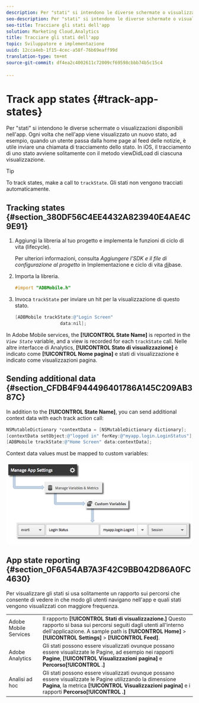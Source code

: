 ```yaml
---
description: Per "stati" si intendono le diverse schermate o visualizzazioni disponibili nell'app. Ogni volta che nell'app viene visualizzato un nuovo stato, ad esempio, quando un utente passa dalla home page al feed delle notizie, è utile inviare una chiamata di tracciamento dello stato. In iOS, il tracciamento di uno stato avviene solitamente con il metodo viewDidLoad di ciascuna visualizzazione.
seo-description: Per "stati" si intendono le diverse schermate o visualizzazioni disponibili nell'app. Ogni volta che nell'app viene visualizzato un nuovo stato, ad esempio, quando un utente passa dalla home page al feed delle notizie, è utile inviare una chiamata di tracciamento dello stato. In iOS, il tracciamento di uno stato avviene solitamente con il metodo viewDidLoad di ciascuna visualizzazione.
seo-title: Tracciare gli stati dell'app
solution: Marketing Cloud,Analytics
title: Tracciare gli stati dell'app
topic: Sviluppatore e implementazione
uuid: 12cca4eb-1f15-4cec-a58f-76b69eaff99d
translation-type: tm+mt
source-git-commit: df4ea2c4002611c72009cf69598cbbb74b5c15c4

---
```



# Track app states {#track-app-states}

Per "stati" si intendono le diverse schermate o visualizzazioni disponibili nell'app. Ogni volta che nell'app viene visualizzato un nuovo stato, ad esempio, quando un utente passa dalla home page al feed delle notizie, è utile inviare una chiamata di tracciamento dello stato. In iOS, il tracciamento di uno stato avviene solitamente con il metodo viewDidLoad di ciascuna visualizzazione.

>[!TIP]
>
>To track states, make a call to `trackState`. Gli stati non vengono tracciati automaticamente.

## Tracking states {#section_380DF56C4EE4432A823940E4AE4C9E91}

1. Aggiungi la libreria al tuo progetto e implementa le funzioni di ciclo di vita (lifecycle).

   Per ulteriori informazioni, consulta *Aggiungere l’SDK e il file di configurazione al progetto* in Implementazione e ciclo di vita [di](/help/ios/getting-started/dev-qs.md)base.
1. Importa la libreria.

   ```objective-c
   #import "ADBMobile.h"
   ```

1. Invoca `trackState` per inviare un hit per la visualizzazione di questo stato.

   ```objective-c
   [ADBMobile trackState:@"Login Screen"  
                    data:nil];
   ```

In Adobe Mobile services, the **[!UICONTROL State Name]** is reported in the *`View State`* variable, and a view is recorded for each `trackState` call. Nelle altre interfacce di Analytics, **[!UICONTROL Stato di visualizzazione]** è indicato come **[!UICONTROL Nome pagina]** e stati di visualizzazione è indicato come visualizzazioni pagina.

## Sending additional data {#section_CFDB4F944496401786A145C209AB387C}

In addition to the **[!UICONTROL State Name]**, you can send additional context data with each track action call:

```objective-c
NSMutableDictionary *contextData = [NSMutableDictionary dictionary]; 
[contextData setObject:@"logged in" forKey:@"myapp.login.LoginStatus"]; 
[ADBMobile trackState:@"Home Screen" data:contextData];
```

Context data values must be mapped to custom variables:

![](assets/map-variable-context-state.png)

## App state reporting {#section_0F6A54AB7A3F42C9BB042D86A0FC4630}

Per visualizzare gli stati si usa solitamente un rapporto sui percorsi che consente di vedere in che modo gli utenti navigano nell'app e quali stati vengono visualizzati con maggiore frequenza.

|  |  |
|--- |--- |
| Adobe Mobile Services | Il rapporto **[!UICONTROL Stati di visualizzazione.]** Questo rapporto si basa sui percorsi seguiti dagli utenti all'interno dell'applicazione. A sample path is  **[!UICONTROL Home]**  &gt;  **[!UICONTROL Settings]**  &gt; **[!UICONTROL Feed]**. |
| Adobe Analytics | Gli stati possono essere visualizzati ovunque possano essere visualizzate le Pagine, ad esempio nei rapporti **Pagine**, **[!UICONTROL Visualizzazioni pagina]** e **Percorso[!UICONTROL .]** |
| Analisi ad hoc | Gli stati possono essere visualizzati ovunque possano essere visualizzate le Pagine utilizzando la dimensione **Pagina**, la metrica **[!UICONTROL Visualizzazioni pagina]** e i rapporti **Percorso[!UICONTROL .]** |
